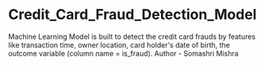 # Credit_Card_Fraud_Detection_Model
Machine Learning Model is built to detect the credit card frauds by features like transaction time, owner location, card holder's date of birth, the outcome variable (column name = is_fraud).
Author - Somashri Mishra

